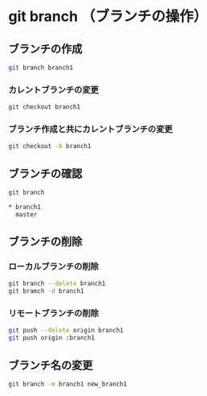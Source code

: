 ﻿# git branch （ブランチの操作）

## ブランチの作成

```bash
git branch branch1
```

### カレントブランチの変更

```bash
git checkout branch1
```

### ブランチ作成と共にカレントブランチの変更

```bash
git checkout -b branch1
```

## ブランチの確認

```bash
git branch
```

```bash
* branch1
  master
```

## ブランチの削除
### ローカルブランチの削除

```bash
git branch --delete branch1
git bramch -d branch1
```

### リモートブランチの削除

```bash
git push --delete origin branch1
git push origin :branch1
```

## ブランチ名の変更

```bash
git branch -m branch1 new_branch1
```
